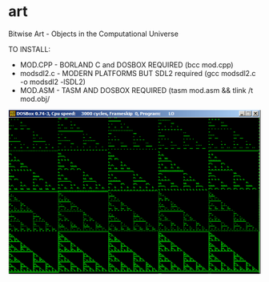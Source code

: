 # art
Bitwise Art - Objects in the Computational Universe

TO INSTALL:
* MOD.CPP - BORLAND C and DOSBOX REQUIRED (bcc mod.cpp)
* modsdl2.c - MODERN PLATFORMS BUT SDL2 required (gcc modsdl2.c -o modsdl2 -lSDL2)
* MOD.ASM - TASM AND DOSBOX REQUIRED (tasm mod.asm && tlink /t mod.obj/

![Alt text](sierpinski.png?raw=true "Demo")

